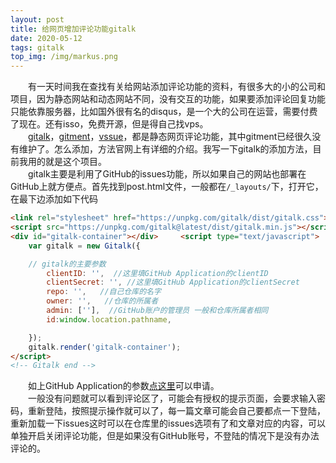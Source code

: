```yaml
---
layout: post
title: 给网页增加评论功能gitalk
date: 2020-05-12
tags: gitalk 
top_img: /img/markus.png
---
```

&emsp;&emsp;有一天时间我在查找有关给网站添加评论功能的资料，有很多大的小的公司和项目，因为静态网站和动态网站不同，没有交互的功能，如果要添加评论回复功能只能依靠服务器，比如国外很有名的disqus，是一个大的公司在运营，需要付费了现在。还有isso，免费开源，但是得自己找vps。   
&emsp;&emsp;[gitalk](https://github.com/gitalk/gitalk)，[gitment](https://github.com/imsun/gitment)，[vssue](https://vssue.js.org/)，都是静态网页评论功能，其中gitment已经很久没有维护了。怎么添加，方法官网上有详细的介绍。我写一下gitalk的添加方法，目前我用的就是这个项目。  
&emsp;&emsp;gitalk主要是利用了GitHub的issues功能，所以如果自己的网站也部署在GitHub上就方便点。首先找到post.html文件，一般都在``/_layouts/``下，打开它，在最下边添加如下代码  
```html
<link rel="stylesheet" href="https://unpkg.com/gitalk/dist/gitalk.css">
<script src="https://unpkg.com/gitalk@latest/dist/gitalk.min.js"></script>
<div id="gitalk-container"></div>     <script type="text/javascript">
    var gitalk = new Gitalk({

    // gitalk的主要参数
		clientID: '',  //这里填GitHub Application的clientID
		clientSecret: '', //这里填GitHub Application的clientSecret
		repo: '',   //自己仓库的名字
		owner: '',   //仓库的所属者
		admin: [''],  //GitHub账户的管理员 一般和仓库所属者相同
		id:window.location.pathname,

    });
    gitalk.render('gitalk-container');
</script>
<!-- Gitalk end -->
```
&emsp;&emsp;如上GitHub Application的参数[点这里](https://github.com/settings/applications/new)可以申请。  
&emsp;&emsp;一般没有问题就可以看到评论区了，可能会有授权的提示页面，会要求输入密码，重新登陆，按照提示操作就可以了，每一篇文章可能会自己要都点一下登陆，重新加载一下issues这时可以在仓库里的issues选项有了和文章对应的内容，可以单独开启关闭评论功能，但是如果没有GitHub账号，不登陆的情况下是没有办法评论的。
